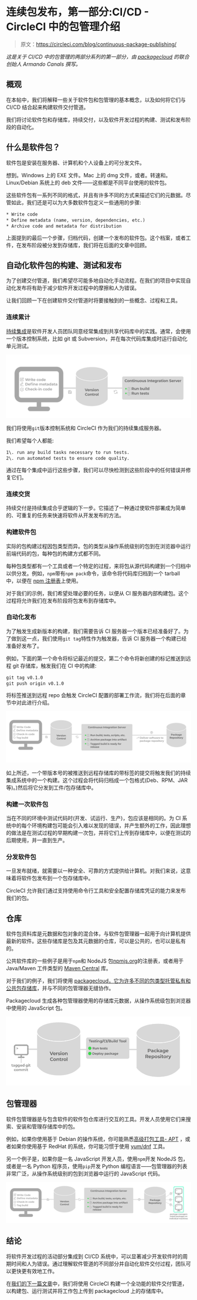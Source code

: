 # 连续包发布，第一部分:CI/CD - CircleCI 中的包管理介绍

> 原文：<https://circleci.com/blog/continuous-package-publishing/>

*这是关于 CI/CD 中的包管理的两部分系列的第一部分，由 [packagecloud](https://packagecloud.io/) 的联合创始人 Armando Canals 撰写。*

## 概观

在本帖中，我们将解释一些关于软件包和包管理的基本概念，以及如何将它们与 CI/CD 结合起来构建软件交付管道。

我们将讨论软件包和存储库，持续交付，以及软件开发过程的构建、测试和发布阶段的自动化。

## 什么是软件包？

软件包是安装在服务器、计算机和个人设备上的可分发文件。

想到。Windows 上的 EXE 文件。Mac 上的 dmg 文件，或者。转速和。Linux/Debian 系统上的 deb 文件——这些都是不同平台使用的软件包。

这些软件包有一系列不同的格式，并且有许多不同的方式来描述它们的元数据。尽管如此，我们还是可以为大多数软件包定义一些通用的步骤:

```
* Write code
* Define metadata (name, version, dependencies, etc.)
* Archive code and metadata for distribution 
```

上面提到的最后一个步骤，归档代码，创建一个发布的软件包。这个档案，或者工件，在发布阶段被分发到存储库，我们将在后面的文章中回顾。

## 自动化软件包的构建、测试和发布

为了创建交付管道，我们希望尽可能多地自动化手动流程。在我们的项目中实现自动化发布将有助于减少软件开发过程中的摩擦和人为错误。

让我们回顾一下在创建软件交付管道时将要接触到的一些概念、过程和工具。

### 连续累计

[持续集成](https://circleci.com/continuous-integration/)是软件开发人员团队同意经常集成到共享代码库中的实践。通常，会使用一个版本控制系统，比如 git 或 Subversion，并在每次代码库集成时运行自动化单元测试。

![Continuous_package1.png](img/639a212885966812c79e698354d5dc97.png)

我们将使用`git`版本控制系统和 CircleCI 作为我们的持续集成服务器。

我们希望每个人都能:

```
1\. run any build tasks necessary to run tests.
2\. run automated tests to ensure code quality. 
```

通过在每个集成中运行这些步骤，我们可以尽快检测到这些阶段中的任何错误并修复它们。

### 连续交货

持续交付是持续集成合乎逻辑的下一步。它描述了一种通过使软件部署成为简单的、可重复的任务来快速将软件从开发发布的方法。

### 构建软件包

实际的包构建过程因包类型而异。包的类型从操作系统级别的包到在浏览器中运行前端代码的包，每种包的构建方式都不同。

每种包类型都有一个工具或者一个特定的过程，来将包从源代码构建到一个归档中以供分发。例如，`npm`带有`npm pack`命令，该命令将代码库归档到一个 tarball 中，以便在 [npm 注册表](http://wiki.commonjs.org/wiki/Packages/Registry)上使用。

对于我们的示例，我们希望处理必要的任务，以便从 CI 服务器内部构建包。这个过程将允许我们在发布阶段将包发布到存储库中。

### 自动化发布

为了触发生成新版本的构建，我们需要告诉 CI 服务器一个版本已经准备好了。为了做到这一点，我们使用`git tag`特性作为触发器，告诉 CI 服务器一个构建已经准备好发布了。

例如，下面的第一个命令将标记最近的提交，第二个命令将新创建的标记推送到远程 git 存储库，触发我们在 CI 中的构建:

```
git tag v0.1.0
git push origin v0.1.0 
```

将标签推送到远程 repo 会触发 CircleCI 配置的部署工作流，我们将在后面的章节中对此进行介绍。

![Continuous_package2.png](img/bfb73fe3e842e8cc7df42a13b697e372.png)

如上所述，一个带版本号的被推送到远程存储库的带标签的提交将触发我们的持续集成系统中的一个构建。这个过程会将代码归档成一个包格式(Deb、RPM、JAR 等)。)然后将它分发到工件/包存储库中。

### 构建一次软件包

当在不同的环境中测试代码时(开发、试运行、生产)，包应该是相同的。为 CI 系统中的每个环境构建包可能会引入难以发现的错误，并产生额外的工作，因此理想的做法是在测试过程的早期构建一次包，并将它们上传到存储库中，以便在测试的后期使用，并一直到生产。

### 分发软件包

一旦发布就绪，就需要以一种安全、可靠的方式提供给计算机。对我们来说，这意味着将软件包发布到一个包存储库中。

CircleCI 允许我们通过支持使用命令行工具和安全配置存储库凭证的能力来发布我们的包。

## 仓库

软件包资料库是元数据和包对象的混合体，与软件包管理器一起用于向计算机提供最新的软件。这些存储库是包及其元数据的仓库，可以是公共的，也可以是私有的。

公共软件库的一些例子是用于`npm`和 NodeJS 包[npmjs.org](https://npmjs.org/)的注册表，或者用于 Java/Maven 工件类型的 [Maven Central](https://search.maven.org/) 库。

对于我们的例子，我们将使用 [packagecloud，它为许多不同的包类型托管私有和公共包存储库](https://packagecloud.io/)，并与不同的包管理器无缝协作。

Packagecloud 生成各种包管理器使用的存储库元数据，从操作系统级包到浏览器中使用的 JavaScript 包。

![continuous_package3.png](img/8f20f56174f32fe7a16c1f875b9059a1.png)

## 包管理器

软件包管理器是与包含软件的软件包仓库进行交互的工具。开发人员使用它们来搜索、安装和管理存储库中的包。

例如，如果你使用基于 Debian 的操作系统，你可能熟悉[高级打包工具- APT](https://en.wikipedia.org/wiki/APT) ，或者如果你使用基于 RedHat 的系统，你可能习惯于使用 [yum/dnf](https://en.wikipedia.org/wiki/Yum_(software)) 工具。

另一个例子是，如果你是一名 JavaScript 开发人员，使用`npm`开发 NodeJS 包，或者是一名 Python 程序员，使用`pip`开发 Python 编程语言——包管理器的列表非常广泛，从操作系统级别的包到浏览器中运行的 JavaScript 代码。

![Continuous_package4.png](img/a5818549af88db08f8c0984007424298.png)

## 结论

将软件开发过程的活动部分集成到 CI/CD 系统中，可以显著减少开发软件时的周期时间和人为错误。通过理解软件管道的不同部分并自动化软件交付过程，团队可以更快更有效地工作。

在[我们的下一篇文章](https://circleci.com/blog/continuous-package-publishing-part-ii-automated-npm-publishing-with-circleci-and-packagecloud/)中，我们将使用 CircleCI 构建一个全功能的软件交付管道，以构建包、运行测试并将工作包上传到 packagecloud 上的存储库中。